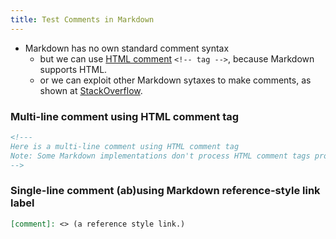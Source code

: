 ```yaml
---
title: Test Comments in Markdown
---
```


- Markdown has no own standard comment syntax
  - but we can use [HTML comment](https://developer.mozilla.org/en-US/docs/Web/HTML/Guides/Comments) `<!-- tag -->`, because Markdown supports HTML.
  - or we can exploit other Markdown sytaxes to make comments, as shown at [StackOverflow](https://stackoverflow.com/a/20885980).

### Multi-line comment using HTML comment tag

```md
<!---
Here is a multi-line comment using HTML comment tag
Note: Some Markdown implementations don't process HTML comment tags properly, including old versions of GitHub.
-->
```
<!---
Here is a multi-line comment using HTML comment tag
Note: Some Markdown implementations don't process HTML comment tags properly, including old versions of GitHub.
-->

### Single-line comment (ab)using Markdown reference-style link label
```md
[comment]: <> (a reference style link.)
```
[comment]: <> (a reference style link.)

[//]: <> (This is also a comment.)

[//]: # (This may be the most platform independent comment)
